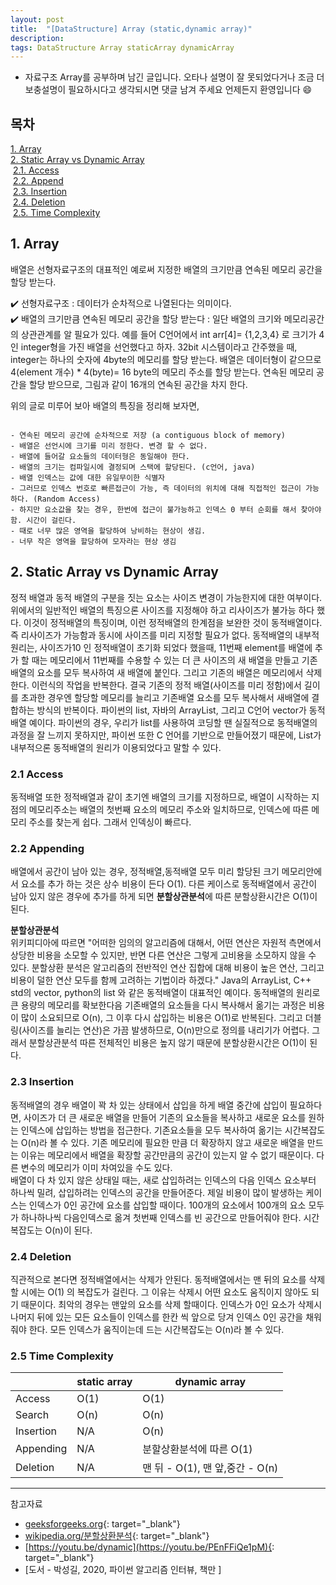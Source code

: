 ```yaml
---
layout: post
title:  "[DataStructure] Array (static,dynamic array)"
description: 
tags: DataStructure Array staticArray dynamicArray 
---
```

* 자료구조 Array를 공부하며 남긴 글입니다. 오타나 설명이 잘 못되었다거나 조금 더 보충설명이 필요하시다고 생각되시면 댓글 남겨 주세요 언제든지 환영입니다 😄

## 목차
 [1. Array](#1-array)\
 [2. Static Array vs Dynamic Array ](#2-static-array-vs-dynamic-array)\
&nbsp;[2.1. Access](#21-access)\
&nbsp;[2.2. Append](#22-appending)\
&nbsp;[2.3. Insertion](#23-insertion)\
&nbsp;[2.4. Deletion](#24-deletion)\
&nbsp;[2.5. Time Complexity](#25-time-complexity)


## 1. Array

배열은 선형자료구조의 대표적인 예로써 지정한 배열의 크기만큼 연속된 메모리 공간을 할당 받는다.

✔️ 선형자료구조 : 데이터가 순차적으로 나열된다는 의미이다.\
✔️ 배열의 크기만큼 연속된 메모리 공간을 할당 받는다 : 
 일단 배열의 크기와 메모리공간의 상관관계를 알 필요가 있다. 예를 들어 C언어에서 int arr[4]= {1,2,3,4} 로 크기가 4인 integer형을 가진 배열을 선언했다고 하자. 32bit 시스템이라고 간주했을 때, integer는 하나의 숫자에 4byte의 메모리를 할당 받는다. 배열은 데이터형이 같으므로 4(element 개수) * 4(byte)= 16 byte의 메모리 주소를 할당 받는다. 연속된 메모리 공간을 할당 받으므로, 그림과 같이 16개의 연속된 공간을 차지 한다. 


위의 글로 미루어 보아 배열의 특징을 정리해 보자면,
```

- 연속된 메모리 공간에 순차적으로 저장 (a contiguous block of memory)
- 배열은 선언시에 크기를 미리 정한다. 변경 할 수 없다.
- 배열에 들어갈 요소들의 데이터형은 동일해야 한다.
- 배열의 크기는 컴파일시에 결정되며 스택에 할당된다. (c언어, java)
- 배열 인덱스는 값에 대한 유일무이한 식별자
- 그러므로 인덱스 번호로 빠른접근이 가능, 즉 데이터의 위치에 대해 직접적인 접근이 가능하다. (Random Access)
- 하지만 요소값을 찾는 경우, 한번에 접근이 불가능하고 인덱스 0 부터 순회를 해서 찾아야함. 시간이 걸린다.  
- 때로 너무 많은 영역을 할당하여 낭비하는 현상이 생김.
- 너무 작은 영역을 할당하여 모자라는 현상 생김
```
## 2. Static Array vs Dynamic Array

정적 배열과 동적 배열의 구분을 짓는 요소는 사이즈 변경이 가능한지에 대한 여부이다. 
위에서의 일반적인 배열의 특징으론 사이즈를 지정해야 하고 리사이즈가 불가능 하다 했다. 이것이 정적배열의 특징이며, 이런 정적배열의 한계점을 보완한 것이 동적배열이다. 즉 리사이즈가 가능함과 동시에 사이즈를 미리 지정할 필요가 없다. 동적배열의 내부적 원리는, 사이즈가10 인 정적배열이 초기화 되었다 했을때, 11번째 element를 배열에 추가 할 때는 메모리에서 11번째를 수용할 수 있는 더 큰 사이즈의 새 배열을 만들고 기존 배열의 요소를 모두 복사하여 새 배열에 붙인다. 그리고 기존의 배열은 메모리에서 삭제한다. 이런식의 작업을 반복한다. 결국 기존의 정적 배열(사이즈를 미리 정함)에서 길이를 초과한 경우엔 할당할 메모리를 늘리고 기존배열 요소를 모두 복사해서 새배열에 결합하는 방식의 반복이다. 파이썬의 list, 자바의 ArrayList, 그리고 C언어 vector가 동적배열 예이다. 파이썬의 경우, 우리가 list를 사용하여 코딩할 땐 실질적으로 동적배열의 과정을 잘 느끼지 못하지만,  파이썬 또한 C 언어를 기반으로 만들어졌기 때문에, List가 내부적으론 동적배열의 원리가 이용되었다고 말할 수 있다.     

### 2.1 Access 

동적배열 또한 정적배열과 같이 초기엔 배열의 크기를 지정하므로, 배열이 시작하는 지점의 메모리주소는 배열의 첫번째 요소의 메모리 주소와 일치하므로, 인덱스에 따른 메모리 주소를 찾는게 쉽다. 그래서 인덱싱이 빠르다.

### 2.2 Appending  
배열에서 공간이 남아 있는 경우, 정적배열,동적배열 모두 미리 할당된 크기 메모리안에서 요소를 추가 하는 것은 상수 비용이 든다 O(1).
다른 케이스로 동적배열에서 공간이 남아 있지 않은 경우에 추가를 하게 되면 **분할상관분석**에 따른 분할상환시간은 O(1)이 된다. 

>
**분할상관분석**\
위키피디아에 따르면 "어떠한 임의의 알고리즘에 대해서, 어떤 연산은 자원적 측면에서 상당한 비용을 소모할 수 있지만, 반면 다른 연산은 그렇게 고비용을 소모하지 않을 수 있다. 분할상환 분석은 알고리즘의 전반적인 연산 집합에 대해 비용이 높은 연산, 그리고 비용이 덜한 연산 모두를 함께 고려하는 기법이라 하겠다."
Java의 ArrayList, C++ std의  vector, python의 list 와 같은 동적배열이 대표적인 예이다.
동적배열의 원리로 큰 용량의 메모리를 확보한다음 기존배열의 요소들을 다시 복사해서 옮기는 과정은 비용이 많이 소요되므로 O(n), 그 이후 다시 삽입하는 비용은 O(1)로 반복된다. 그리고 더블링(사이즈를 늘리는  연산)은 가끔 발생하므로, O(n)만으로 정의를 내리기가 어렵다. 그래서 분할상관분석 따른 전체적인 비용은 높지 않기 때문에 분할상환시간은 O(1)이 된다. 
>

### 2.3 Insertion
동적배열의 경우 배열이 꽉 차 있는 상태에서 삽입을 하게 배열 중간에 삽입이 필요하다면, 사이즈가 더 큰 새로운 배열을 만들어 기존의 요소들을 복사하고 새로운 요소를 원하는 인덱스에 삽입하는 방법을 접근한다. 기존요소들을 모두 복사하여 옮기는 시간복잡도는 O(n)라 볼 수 있다. 기존 메모리에 필요한 만큼 더 확장하지 않고 새로운 배열을 만드는 이유는 메모리에서 배열을 확장할 공간만큼의 공간이 있는지 알 수 없기 때문이다. 다른 변수의 메모리가 이미 차여있을 수도 있다.    
배열이 다 차 있지 않은 상태일 때는, 새로 삽입하려는 인덱스의 다음 인덱스 요소부터 하나씩 밀려, 삽입하려는 인덱스의 공간을 만들어준다. 제일 비용이 많이 발생하는 케이스는 인덱스가 0인 공간에 요소를 삽입할 때이다. 100개의 요소에서 100개의 요소 모두가 하나하나씩 다음인덱스로 옮겨 첫번째 인덱스를 빈 공간으로 만들어줘야 한다. 시간복잡도는 O(n)이 된다.  
 

### 2.4 Deletion	
직관적으로 본다면 정적배열에서는 삭제가 안된다. 동적배열에서는 맨 뒤의 요소를 삭제할 시에는 O(1) 의 복잡도가 걸린다.
그 이유는 삭제시 어떤 요소도 움직이지 않아도 되기 때문이다. 최악의 경우는 맨앞의 요소를 삭제 할때이다. 인덱스가 0인 요소가 삭제시 나머지 뒤에 있는 모든 요소들이 인덱스를 한칸 씩 앞으로 당겨 인덱스 0인 공간을 채워줘야 한다. 모든 인덱스가 움직이는데 드는 시간복잡도는 O(n)라 볼 수 있다. 


### 2.5 Time Complexity

|   |  static array | dynamic array  |
|---|---|---|
| Access  | O(1)  | O(1)  |
| Search  | O(n)  | O(n)  |
| Insertion  | N/A| O(n) | 
| Appending  | N/A  |  분할상환분석에 따른 O(1) |
| Deletion   | N/A  | 맨 뒤 - O(1), 맨 앞,중간 - O(n)  |



---
참고자료 

* [geeksforgeeks.org](https://www.geeksforgeeks.org/implementation-of-dynamic-array-in-python/){: target="_blank"}
* [wikipedia.org/분할상환분석](https://ko.wikipedia.org/wiki/%EB%B6%84%ED%95%A0%EC%83%81%ED%99%98%EB%B6%84%EC%84%9D){: target="_blank"}
* [https://youtu.be/dynamic](https://youtu.be/PEnFFiQe1pM){: target="_blank"}
* [도서 - 박성길, 2020, 파이썬 알고리즘 인터뷰, 책만 ]

